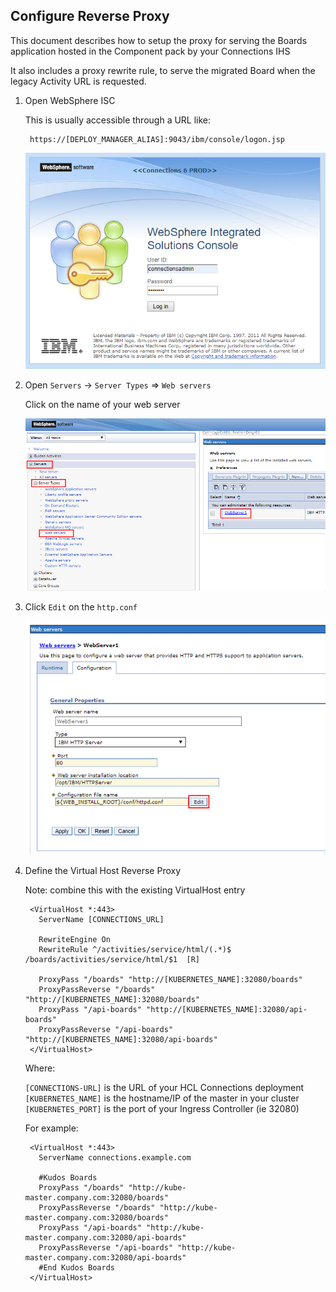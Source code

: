 ## Configure Reverse Proxy

This document describes how to setup the proxy for serving the Boards application hosted in the Component pack by your Connections IHS

It also includes a proxy rewrite rule, to serve the migrated Board when the legacy Activity URL is requested.

1. Open WebSphere ISC

    This is usually accessible through a URL like:

        https://[DEPLOY_MANAGER_ALIAS]:9043/ibm/console/logon.jsp

    ![example](/assets/connections/isc.png)

1. Open `Servers` -> `Server Types` => `Web servers`

    Click on the name of your web server

    ![example](/assets/connections/httpd1.png)

1. Click `Edit` on the `http.conf`

    ![example](/assets/connections/httpd2.png)

1. Define the Virtual Host Reverse Proxy

    Note: combine this with the existing VirtualHost entry

        <VirtualHost *:443>
          ServerName [CONNECTIONS_URL]

          RewriteEngine On
          RewriteRule ^/activities/service/html/(.*)$ /boards/activities/service/html/$1  [R]

          ProxyPass "/boards" "http://[KUBERNETES_NAME]:32080/boards"
          ProxyPassReverse "/boards" "http://[KUBERNETES_NAME]:32080/boards"
          ProxyPass "/api-boards" "http://[KUBERNETES_NAME]:32080/api-boards"
          ProxyPassReverse "/api-boards" "http://[KUBERNETES_NAME]:32080/api-boards"
        </VirtualHost>

    Where:

      `[CONNECTIONS-URL]` is the URL of your HCL Connections deployment</br>
      `[KUBERNETES_NAME]` is the hostname/IP of the master in your cluster</br>
      `[KUBERNETES_PORT]` is the port of your Ingress Controller (ie 32080)</br>

    For example:

        <VirtualHost *:443>
          ServerName connections.example.com

          #Kudos Boards
          ProxyPass "/boards" "http://kube-master.company.com:32080/boards"
          ProxyPassReverse "/boards" "http://kube-master.company.com:32080/boards"
          ProxyPass "/api-boards" "http://kube-master.company.com:32080/api-boards"
          ProxyPassReverse "/api-boards" "http://kube-master.company.com:32080/api-boards"
          #End Kudos Boards
        </VirtualHost>

